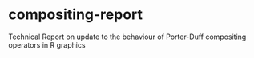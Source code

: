 # compositing-report
Technical Report on update to the behaviour of Porter-Duff compositing operators in R graphics
